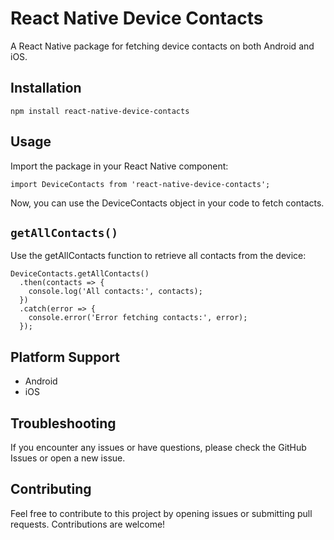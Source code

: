 # React Native Device Contacts

A React Native package for fetching device contacts on both Android and iOS.

## Installation

```
npm install react-native-device-contacts
```

## Usage

Import the package in your React Native component:

```
import DeviceContacts from 'react-native-device-contacts';
```

Now, you can use the DeviceContacts object in your code to fetch contacts.

## `getAllContacts()`

Use the getAllContacts function to retrieve all contacts from the device:

```
DeviceContacts.getAllContacts()
  .then(contacts => {
    console.log('All contacts:', contacts);
  })
  .catch(error => {
    console.error('Error fetching contacts:', error);
  });
```

## Platform Support

- Android
- iOS

## Troubleshooting

If you encounter any issues or have questions, please check the GitHub Issues or open a new issue.

## Contributing

Feel free to contribute to this project by opening issues or submitting pull requests. Contributions are welcome!
